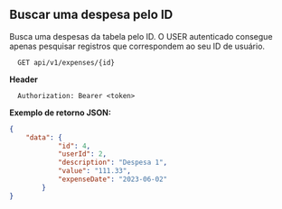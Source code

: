 ## Buscar uma despesa pelo ID

Busca uma despesas da tabela pelo ID.
O USER autenticado consegue apenas pesquisar registros que correspondem ao seu ID de usuário.

```http
  GET api/v1/expenses/{id}
```

**Header**
```http
  Authorization: Bearer <token>
```

**Exemplo de retorno JSON:**

```json
{
	"data": {
			"id": 4,
			"userId": 2,
			"description": "Despesa 1",
			"value": "111.33",
			"expenseDate": "2023-06-02"
		}
}
```